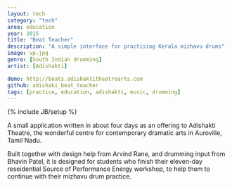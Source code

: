 ```yaml
---
layout: tech
category: "tech"
area: education
year: 2015
title: "Beat Teacher"
description: "A simple interface for practising Kerala mizhavu drums"
image: vp.jpg
genre: [South Indian drumming]
artist: [Adishakti]

demo: http://beats.adishaktitheatrearts.com
github: adishaki_beat_teacher
tags: [practice, education, adishakti, music, drumming]
---
```

{% include JB/setup %}

A small application written in about four days as an offering to Adishakti Theatre, the wonderful centre for contemporary dramatic arts in Auroville, Tamil Nadu.

Built together with design help from Arvind Rane, and drumming input from Bhavin Patel, it is designed for students who finish their eleven-day reseidential Source of Performance Energy workshop, to help them to continue with their mizhavu drum practice.


